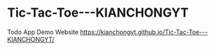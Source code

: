 # Tic-Tac-Toe---KIANCHONGYT
Todo App Demo Website
https://kianchongyt.github.io/Tic-Tac-Toe---KIANCHONGYT/
